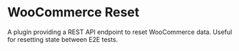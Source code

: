 # WooCommerce Reset

A plugin providing a REST API endpoint to reset WooCommerce data. Useful for resetting state between E2E tests.
